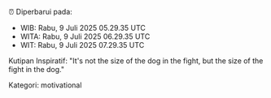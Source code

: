 ⏰ Diperbarui pada:
- WIB: Rabu, 9 Juli 2025 05.29.35 UTC
- WITA: Rabu, 9 Juli 2025 06.29.35 UTC
- WIT: Rabu, 9 Juli 2025 07.29.35 UTC

Kutipan Inspiratif:
"It's not the size of the dog in the fight, but the size of the fight in the dog."


Kategori: motivational

